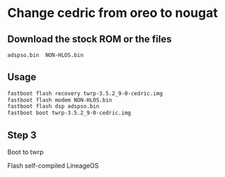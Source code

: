 # Change cedric from oreo to nougat



## Download the stock ROM or the files


```bash
adspso.bin  NON-HLOS.bin
```

## Usage

```bash
fastboot flash recovery twrp-3.5.2_9-0-cedric.img
fastboot flash modem NON-HLOS.bin
fastboot flash dsp adspso.bin
fastboot boot twrp-3.5.2_9-0-cedric.img
```

## Step 3

Boot to twrp

Flash self-compiled LineageOS


